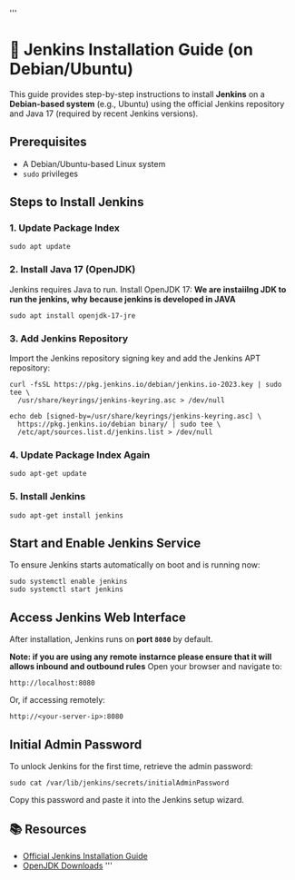 '''
# 🚀 Jenkins Installation Guide (on Debian/Ubuntu)

This guide provides step-by-step instructions to install **Jenkins** on a **Debian-based system** (e.g., Ubuntu) using the official Jenkins repository and Java 17 (required by recent Jenkins versions).

##  Prerequisites

- A Debian/Ubuntu-based Linux system
- `sudo` privileges


## Steps to Install Jenkins

### 1. Update Package Index

    sudo apt update

### 2. Install Java 17 (OpenJDK)

Jenkins requires Java to run. Install OpenJDK 17:
**We are instaiilng JDK to run the jenkins, why because jenkins is developed in JAVA**

    sudo apt install openjdk-17-jre

### 3. Add Jenkins Repository 

Import the Jenkins repository signing key and add the Jenkins APT repository:

    curl -fsSL https://pkg.jenkins.io/debian/jenkins.io-2023.key | sudo tee \
      /usr/share/keyrings/jenkins-keyring.asc > /dev/null

    echo deb [signed-by=/usr/share/keyrings/jenkins-keyring.asc] \
      https://pkg.jenkins.io/debian binary/ | sudo tee \
      /etc/apt/sources.list.d/jenkins.list > /dev/null

### 4. Update Package Index Again

    sudo apt-get update

### 5. Install Jenkins

    sudo apt-get install jenkins

## Start and Enable Jenkins Service

To ensure Jenkins starts automatically on boot and is running now:

    sudo systemctl enable jenkins
    sudo systemctl start jenkins

##  Access Jenkins Web Interface

After installation, Jenkins runs on **port `8080`** by default.

**Note: if you are using any remote instarnce please ensure that it will allows inbound and outbound rules**
Open your browser and navigate to:

    http://localhost:8080

Or, if accessing remotely:

    http://<your-server-ip>:8080

##  Initial Admin Password

To unlock Jenkins for the first time, retrieve the admin password:

    sudo cat /var/lib/jenkins/secrets/initialAdminPassword

Copy this password and paste it into the Jenkins setup wizard.


## 📚 Resources

- [Official Jenkins Installation Guide](https://www.jenkins.io/doc/book/installing/)
- [OpenJDK Downloads](https://openjdk.org/)
'''
